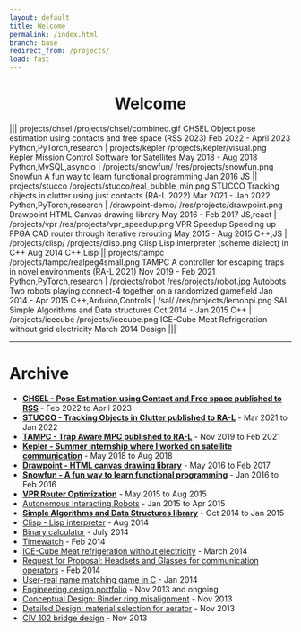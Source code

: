 ```yaml
---
layout: default
title: Welcome
permalink: /index.html
branch: base
redirect_from: /projects/
load: fast
---
```


<h1 style="text-align:center;">Welcome</h1>

|||
projects/chsel
/projects/chsel/combined.gif
CHSEL
Object pose estimation using contacts and free space (RSS 2023)
Feb 2022 - April 2023
Python,PyTorch,research
|
projects/kepler
/projects/kepler/visual.png
Kepler
Mission Control Software for Satellites
May 2018 - Aug 2018
Python,MySQL,asyncio
|
/projects/snowfun/
/res/projects/snowfun.png
Snowfun
A fun way to learn functional programming
Jan 2016
JS
||
projects/stucco
/projects/stucco/real_bubble_min.png
STUCCO
Tracking objects in clutter using just contacts (RA-L 2022)
Mar 2021 - Jan 2022
Python,PyTorch,research
|
/drawpoint-demo/
/res/projects/drawpoint.png
Drawpoint
HTML Canvas drawing library
May 2016 - Feb 2017
JS,react
|
/projects/vpr
/res/projects/vpr_speedup.png
VPR Speedup
Speeding up FPGA CAD router through iterative rerouting
May 2015 - Aug 2015
C++,JS
|
/projects/clisp/
/projects/clisp.png
Clisp
Lisp interpreter (scheme dialect) in C++
Aug 2014
C++,Lisp
||
projects/tampc
/projects/tampc/realpeg4small.png
TAMPC
A controller for escaping traps in novel environments (RA-L 2021)
Nov 2019 - Feb 2021
Python,PyTorch,research
|
/projects/robot
/res/projects/robot.jpg
Autobots
Two robots playing connect-4 together on a randomized gamefield
Jan 2014 - Apr 2015
C++,Arduino,Controls
|
/sal/
/res/projects/lemonpi.png
SAL
Simple Algorithms and Data structures
Oct 2014 - Jan 2015
C++
|
/projects/icecube
/projects/icecube.png
ICE-Cube
Meat Refrigeration without grid electricity
March 2014
Design
|||


---

<div class="block" markdown='1'>

# Archive

- [**CHSEL - Pose Estimation using Contact and Free space published to RSS**](projects/chsel) - Feb 2022 to April 2023
- [**STUCCO - Tracking Objects in Clutter published to RA-L**](projects/stucco) - Mar 2021 to Jan 2022
- [**TAMPC - Trap Aware MPC published to RA-L**](projects/tampc) - Nov 2019 to Feb 2021
- [**Kepler - Summer internship where I worked on satellite communication**](projects/kepler) - May 2018 to Aug 2018
- [**Drawpoint - HTML canvas drawing library**](/drawpoint-demo) - May 2016 to Feb 2017
- [**Snowfun - A fun way to learn functional programming**](projects/snowfun) - Jan 2016 to Feb 2016
- [**VPR Router Optimization**](projects/vpr) - May 2015 to Aug 2015
- [Autonomous Interacting Robots](projects/robot) - Jan 2015 to Apr 2015
- [**Simple Algorithms and Data Structures library**](/sal) - Oct 2014 to Jan 2015
- [Clisp - Lisp interpreter](projects/clisp) - Aug 2014
- [Binary calculator](projects/bincalc) - July 2014
- [Timewatch](projects/timewatch) - Feb 2014 
- [ICE-Cube Meat refrigeration without electricity](projects/icecube) - March 2014
- [Request for Proposal: Headsets and Glasses for communication operators](projects/headset) - Feb 2014
- [User-real name matching game in C](projects/namegame) - Jan 2014
- [Engineering design portfolio](projects/portfolio) - Nov 2013 and ongoing
- [Conceptual Design: Binder ring misalignment](projects/binder) - Nov 2013
- [Detailed Design: material selection for aerator](projects/aerator.html) - Nov 2013
- [CIV 102 bridge design](projects/bridgedesign) - Nov 2013

</div>
